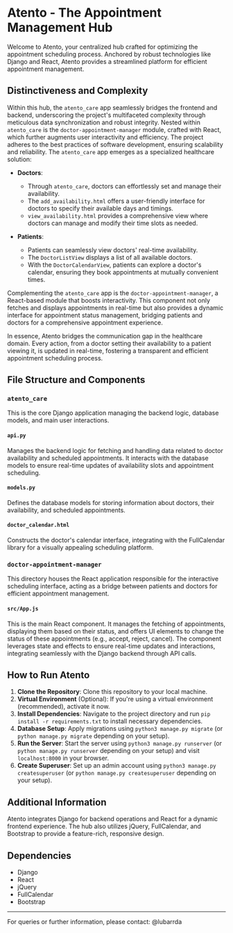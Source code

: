 # Atento - The Appointment Management Hub

Welcome to Atento, your centralized hub crafted for optimizing the appointment scheduling process. Anchored by robust technologies like Django and React, Atento provides a streamlined platform for efficient appointment management.

## Distinctiveness and Complexity

Within this hub, the `atento_care` app seamlessly bridges the frontend and backend, underscoring the project's multifaceted complexity through meticulous data synchronization and robust integrity. Nested within `atento_care` is the `doctor-appointment-manager` module, crafted with React, which further augments user interactivity and efficiency. The project adheres to the best practices of software development, ensuring scalability and reliability. The `atento_care` app emerges as a specialized healthcare solution:

- **Doctors**:
  - Through `atento_care`, doctors can effortlessly set and manage their availability.
  - The `add_availability.html` offers a user-friendly interface for doctors to specify their available days and timings.
  - `view_availability.html` provides a comprehensive view where doctors can manage and modify their time slots as needed.

- **Patients**:
  - Patients can seamlessly view doctors' real-time availability.
  - The `DoctorListView` displays a list of all available doctors.
  - With the `DoctorCalendarView`, patients can explore a doctor's calendar, ensuring they book appointments at mutually convenient times.

Complementing the `atento_care` app is the `doctor-appointment-manager`, a React-based module that boosts interactivity. This component not only fetches and displays appointments in real-time but also provides a dynamic interface for appointment status management, bridging patients and doctors for a comprehensive appointment experience.

In essence, Atento bridges the communication gap in the healthcare domain. Every action, from a doctor setting their availability to a patient viewing it, is updated in real-time, fostering a transparent and efficient appointment scheduling process.

## File Structure and Components

### `atento_care`
This is the core Django application managing the backend logic, database models, and main user interactions.

#### `api.py`
Manages the backend logic for fetching and handling data related to doctor availability and scheduled appointments. It interacts with the database models to ensure real-time updates of availability slots and appointment scheduling.

#### `models.py`
Defines the database models for storing information about doctors, their availability, and scheduled appointments.

#### `doctor_calendar.html`
Constructs the doctor's calendar interface, integrating with the FullCalendar library for a visually appealing scheduling platform.

### `doctor-appointment-manager`

This directory houses the React application responsible for the interactive scheduling interface, acting as a bridge between patients and doctors for efficient appointment management.

#### `src/App.js`
This is the main React component. It manages the fetching of appointments, displaying them based on their status, and offers UI elements to change the status of these appointments (e.g., accept, reject, cancel). The component leverages state and effects to ensure real-time updates and interactions, integrating seamlessly with the Django backend through API calls.

## How to Run Atento

1. **Clone the Repository**: Clone this repository to your local machine.
2. **Virtual Environment** (Optional): If you're using a virtual environment (recommended), activate it now.
3. **Install Dependencies**: Navigate to the project directory and run `pip install -r requirements.txt` to install necessary dependencies.
4. **Database Setup**: Apply migrations using `python3 manage.py migrate` (or `python manage.py migrate` depending on your setup).
5. **Run the Server**: Start the server using `python3 manage.py runserver` (or `python manage.py runserver` depending on your setup) and visit `localhost:8000` in your browser.
6. **Create Superuser**: Set up an admin account using `python3 manage.py createsuperuser` (or `python manage.py createsuperuser` depending on your setup).

## Additional Information

Atento integrates Django for backend operations and React for a dynamic frontend experience. The hub also utilizes jQuery, FullCalendar, and Bootstrap to provide a feature-rich, responsive design.

## Dependencies
- Django
- React
- jQuery
- FullCalendar
- Bootstrap 


---

For queries or further information, please contact: @lubarrda